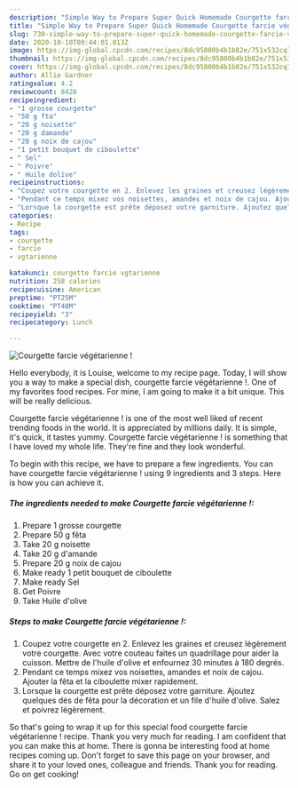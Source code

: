 ```yaml
---
description: "Simple Way to Prepare Super Quick Homemade Courgette farcie végétarienne !"
title: "Simple Way to Prepare Super Quick Homemade Courgette farcie végétarienne !"
slug: 730-simple-way-to-prepare-super-quick-homemade-courgette-farcie-vegetarienne
date: 2020-10-10T09:44:01.013Z
image: https://img-global.cpcdn.com/recipes/8dc95800b4b1b82e/751x532cq70/courgette-farcie-vegetarienne-photo-principale-de-la-recette.jpg
thumbnail: https://img-global.cpcdn.com/recipes/8dc95800b4b1b82e/751x532cq70/courgette-farcie-vegetarienne-photo-principale-de-la-recette.jpg
cover: https://img-global.cpcdn.com/recipes/8dc95800b4b1b82e/751x532cq70/courgette-farcie-vegetarienne-photo-principale-de-la-recette.jpg
author: Allie Gardner
ratingvalue: 4.2
reviewcount: 8428
recipeingredient:
- "1 grosse courgette"
- "50 g fta"
- "20 g noisette"
- "20 g damande"
- "20 g noix de cajou"
- "1 petit bouquet de ciboulette"
- " Sel"
- " Poivre"
- " Huile dolive"
recipeinstructions:
- "Coupez votre courgette en 2. Enlevez les graines et creusez légèrement votre courgette. Avec votre couteau faites un quadrillage pour aider la cuisson. Mettre de l&#39;huile d&#39;olive et enfournez 30 minutes à 180 degrés."
- "Pendant ce temps mixez vos noisettes, amandes et noix de cajou. Ajouter la fêta et la ciboulette mixer rapidement."
- "Lorsque la courgette est prête déposez votre garniture. Ajoutez quelques dés de fêta pour la décoration et un file d&#39;huile d&#39;olive. Salez et poivrez légèrement."
categories:
- Recipe
tags:
- courgette
- farcie
- vgtarienne

katakunci: courgette farcie vgtarienne 
nutrition: 258 calories
recipecuisine: American
preptime: "PT25M"
cooktime: "PT48M"
recipeyield: "3"
recipecategory: Lunch

---
```



![Courgette farcie végétarienne !](https://img-global.cpcdn.com/recipes/8dc95800b4b1b82e/751x532cq70/courgette-farcie-vegetarienne-photo-principale-de-la-recette.jpg)

Hello everybody, it is Louise, welcome to my recipe page. Today, I will show you a way to make a special dish, courgette farcie végétarienne !. One of my favorites food recipes. For mine, I am going to make it a bit unique. This will be really delicious.

Courgette farcie végétarienne ! is one of the most well liked of recent trending foods in the world. It is appreciated by millions daily. It is simple, it's quick, it tastes yummy. Courgette farcie végétarienne ! is something that I have loved my whole life. They're fine and they look wonderful.




To begin with this recipe, we have to prepare a few ingredients. You can have courgette farcie végétarienne ! using 9 ingredients and 3 steps. Here is how you can achieve it.

<!--inarticleads1-->

##### The ingredients needed to make Courgette farcie végétarienne !:

1. Prepare 1 grosse courgette
1. Prepare 50 g fêta
1. Take 20 g noisette
1. Take 20 g d&#39;amande
1. Prepare 20 g noix de cajou
1. Make ready 1 petit bouquet de ciboulette
1. Make ready  Sel
1. Get  Poivre
1. Take  Huile d&#39;olive




<!--inarticleads2-->

##### Steps to make Courgette farcie végétarienne !:

1. Coupez votre courgette en 2. Enlevez les graines et creusez légèrement votre courgette. Avec votre couteau faites un quadrillage pour aider la cuisson. Mettre de l&#39;huile d&#39;olive et enfournez 30 minutes à 180 degrés.
1. Pendant ce temps mixez vos noisettes, amandes et noix de cajou. Ajouter la fêta et la ciboulette mixer rapidement.
1. Lorsque la courgette est prête déposez votre garniture. Ajoutez quelques dés de fêta pour la décoration et un file d&#39;huile d&#39;olive. Salez et poivrez légèrement.




So that's going to wrap it up for this special food courgette farcie végétarienne ! recipe. Thank you very much for reading. I am confident that you can make this at home. There is gonna be interesting food at home recipes coming up. Don't forget to save this page on your browser, and share it to your loved ones, colleague and friends. Thank you for reading. Go on get cooking!
